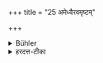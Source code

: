 +++
title = "25 अमेध्यैरवमृष्टम्"

+++

<details><summary>Bühler</summary>

25. (Nor must that food be eaten) which has been touched with an unclean substance (such as garlic),
</details>

<details><summary>हरदत्त-टीका</summary>

## सूत्रम्
अमेध्यैरवमृष्टम् ॥ २५ ॥  
### टिप्पनी
अमेध्यैः कलञ्ज-पलाण्ड्वादिभिर् अवमृष्टं स्पृष्टम् अभोज्यम् ॥ २५ ॥
</details>
